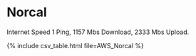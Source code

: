 # Norcal
Internet Speed
1 Ping, 1157 Mbs Download, 2333 Mbs Upload. 

{% include csv_table.html file=AWS_Norcal %}
